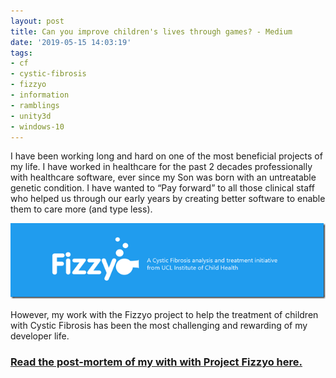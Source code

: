 ```yaml
---
layout: post
title: Can you improve children's lives through games? - Medium
date: '2019-05-15 14:03:19'
tags:
- cf
- cystic-fibrosis
- fizzyo
- information
- ramblings
- unity3d
- windows-10
---
```


I have been working long and hard on one of the most beneficial projects of my life.  I have worked in healthcare for the past 2 decades professionally with healthcare software, ever since my Son was born with an untreatable genetic condition.  I have wanted to “Pay forward” to all those clinical staff who helped us through our early years by creating better software to enable them to care more (and type less). 

[![FizzyoFrameworkLogo](/Images/wordpress/2019/05/FizzyoFrameworkLogo.png "FizzyoFrameworkLogo")](https://link.medium.com/JQwWLrljGW)

However, my work with the Fizzyo project to help the treatment of children with Cystic Fibrosis has been the most challenging and rewarding of my developer life.

### [Read the post-mortem of my with with Project Fizzyo here.](https://link.medium.com/JQwWLrljGW)
